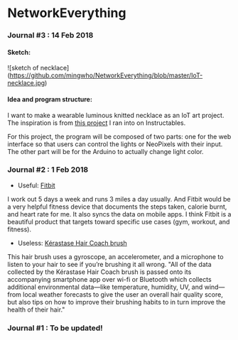 # NetworkEverything

### Journal #3 : 14 Feb 2018

#### Sketch:

![sketch of necklace]
(https://github.com/mingwho/NetworkEverything/blob/master/IoT-necklace.jpg)

#### Idea and program structure:
I want to make a wearable luminous knitted necklace as an IoT art project. The inspiration is from [this project](http://www.instructables.com/id/Arty-IoT-/) I ran into on Instructables.

For this project, the program will be composed of two parts: one for the web interface so that users can control the lights or NeoPixels with their input. The other part will be for the Arduino to actually change light color.


### Journal #2 : 1 Feb 2018
- Useful: <a href = "https://www.fitbit.com/home">Fitbit</a>

I work out 5 days a week and runs 3 miles a day usually. And Fitbit would be a very helpful fitness device that documents the steps taken, calorie burnt, and heart rate for me. It also syncs the data on mobile apps. I think Fitbit is a beautiful product that targets toward specific use cases (gym, workout, and fitness).

- Useless: <a href = "http://www.loreal.com/media/press-releases/2017/jan/kerastase-and-withings-unveil-worlds-first-smart-hairbrush-at-ces-2017">Kérastase Hair Coach brush</a>

This hair brush uses a gyroscope, an accelerometer, and a microphone to listen to your hair to see if you’re brushing it all wrong.
"All of the data collected by the Kérastase Hair Coach brush is passed onto its accompanying smartphone app over wi-fi or Bluetooth which collects additional environmental data—like temperature, humidity, UV, and wind—from local weather forecasts to give the user an overall hair quality score, but also tips on how to improve their brushing habits to in turn improve the health of their hair."

### Journal #1 : To be updated!
